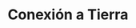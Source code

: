---
title: "Conexión a Tierra"
url: /ciudad-autonoma-de-buenos-aires/conexion-a-tierra/
shop: Garten-Center
---